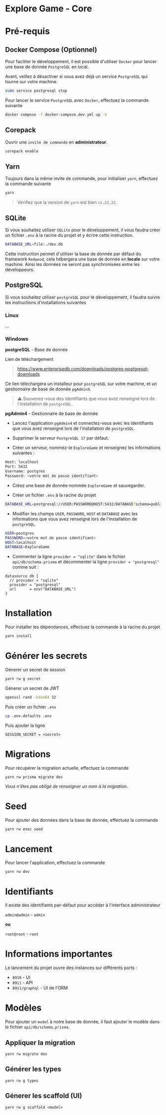 # Explore Game - Core

# Pré-requis

## Docker Compose (Optionnel)

Pour faciliter le développement, il est possible d'utiliser `Docker` pour lancer une base de donnée `PostgreSQL` en local.

Avant, veillez à désactiver si vous avez déjà un service `PostgreSQL` qui tourne sur votre machine.

```bash
sudo service postgresql stop
```

Pour lancer le service `PostgreSQL` avec `Docker`, effectuez la commande suivante

```bash
docker compose -f docker-compose.dev.yml up -d
```

## Corepack

Ouvrir une `invite de commande` en **administrateur**.

```bash
corepack enable
```

## Yarn

Toujours dans la même invite de commande, pour initialiser `yarn`, effectuez la commande suivante

```bash
yarn
```

> Vérifiez que la version de `yarn` est bien `v1.22.22`.


## SQLite

Si vous souhaitez utiliser `SQLite` pour le développement, il vous faudra créer un fichier `.env` à la racine du projet et y écrire cette instruction.

```bash
DATABASE_URL=file:./dev.db
```

Cette instruction permet d'utiliser la base de donnée par défaut du framework `Redwood`, cela hébergera une base de donnée en **locale** sur votre machine. Ainsi les données ne seront pas synchronisées entre les développeurs.

## PostgreSQL

Si vous souhaitez utiliser `postgreSQL` pour le développement, il faudra suivre les instructions d'installations suivantes

### Linux

...

### Windows

**postgreSQL** - Base de donnée

Lien de téléchargement
> https://www.enterprisedb.com/downloads/postgres-postgresql-downloads

Ce lien téléchargera un installeur pour `postgreSQL` sur votre machine, et un gestionnaire de base de donnée `pgAdmin4`.

>**⚠** Souvenez-vous des identifiants que vous avez renseigné lors de l'installation de `postgreSQL`.


**pgAdmin4** - Gestionnaire de base de donnée

* Lancez l'application `pgAdmin4` et connectez-vous avec les identifiants que vous avez renseigné lors de l'installation de `postgreSQL`.

* Supprimer le serveur `PostgreSQL 17` par défaut.

* Créer un serveur, nommez-le `ExploreGame` et renseignez les informations suivantes :

```bash
Host: localhost
Port: 5432
Username: postgres
Password: <votre mot de passe identifiant>
```

* Créez une base de donnée nommée `ExploreGame` et sauvegarder.

* Créer un fichier `.env` à la racine du projet

```bash
DATABASE_URL=postgresql://USER:PASSWORD@HOST:5432/DATABASE?schema=public
```
* Modifier les champs `USER`, `PASSWORD`, `HOST` et `DATABASE` avec les informations que vous avez renseigné lors de l'installation de `postgreSQL`.

```bash
USER=postgres
PASSWORD=<votre mot de passe identifiant>
HOST=localhost
DATABASE=ExploreGame
```

* Commenter la ligne `provider = "sqlite"` dans le fichier `api/db/schema.prisma` et décommenter la ligne `provider = "postgresql"` comme suit :

```prisma
datasource db {
  // provider = "sqlite"
  provider = "postgresql"
  url      = env("DATABASE_URL")
}
```

# Installation

Pour installer les dépendances, effectuez la commande à la racine du projet

```bash
yarn install
```

# Générer les secrets

Génerer un secret de session
```bash
yarn rw g secret
```

Génerer un secret de JWT
```bash
openssl rand -base64 32
```

Puis créer un fichier `.env`

```bash
cp .env.defaults .env
```

Puis ajouter la ligne

```
SESSION_SECRET = <secret>
```

# Migrations

Pour récupérer la migration actuelle, effectuez la commande

```
yarn rw prisma migrate dev
```

_Vous n'êtes pas obligé de renseigner un nom à la migration._

# Seed

Pour ajouter des données dans la base de donnée, effectuez la commande

```bash
yarn rw exec seed
```

# Lancement

Pour lancer l'application, effectuez la commande

```
yarn rw dev
```

# Identifiants

Il existe des identifiants par-défaut pour accéder à l'interface administrateur

`admin@admin` - `admin`

**ou**

`root@root` - `root`

# Informations importantes

Le lancement du projet ouvre des instances sur différents ports :

- `8910` - UI
- `8911` - API
- `8911/graphql` - UI de l'ORM

# Modèles

Pour ajouter un `model` à notre base de donnée, il faut ajouter le modèle dans le fichier `api/db/schema.prisma`.

## Appliquer la migration

```
yarn rw migrate dev
```


## Générer les types
```
yarn rw g types
```


## Génerer les scaffold (UI)

```
yarn rw g scaffold <model>
```


